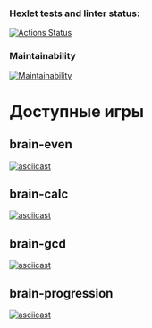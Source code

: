 ### Hexlet tests and linter status:
[![Actions Status](https://github.com/allearning/python-project-lvl1/workflows/hexlet-check/badge.svg)](https://github.com/allearning/python-project-lvl1/actions)

### Maintainability
[![Maintainability](https://api.codeclimate.com/v1/badges/a99a88d28ad37a79dbf6/maintainability)](https://codeclimate.com/github/codeclimate/codeclimate/maintainability)

# Доступные игры
## brain-even
[![asciicast](https://asciinema.org/a/10zPOCpU6dEyGE2lvgqJMLSji.svg)](https://asciinema.org/a/10zPOCpU6dEyGE2lvgqJMLSji)

## brain-calc
[![asciicast](https://asciinema.org/a/rZTgcHPiKXtLeeUmEloUzPmnK.svg)](https://asciinema.org/a/rZTgcHPiKXtLeeUmEloUzPmnK)

## brain-gcd
[![asciicast](https://asciinema.org/a/5IXnhBV1Cf4H6l53nekYNJtRB.svg)](https://asciinema.org/a/5IXnhBV1Cf4H6l53nekYNJtRB)

## brain-progression
[![asciicast](https://asciinema.org/a/wuyZWD7Xi9E8jOWoeWFK7MctA.svg)](https://asciinema.org/a/wuyZWD7Xi9E8jOWoeWFK7MctA)